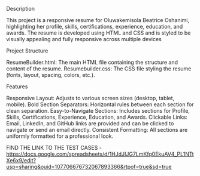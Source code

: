 Description

This project is a responsive resume for Oluwakemisola Beatrice Oshanimi, highlighting her profile, skills, certifications, experience, education, and awards. The resume is developed using HTML and CSS and is styled to be visually appealing and fully responsive across multiple devices

Project Structure

ResumeBuilder.html: The main HTML file containing the structure and content of the resume.
Resumebuilder.css: The CSS file styling the resume (fonts, layout, spacing, colors, etc.).

Features

Responsive Layout: Adjusts to various screen sizes (desktop, tablet, mobile).
Bold Section Separators: Horizontal rules between each section for clean separation.
Easy-to-Navigate Sections: Includes sections for Profile, Skills, Certifications, Experience, Education, and Awards.
Clickable Links: Email, LinkedIn, and GitHub links are provided and can be clicked to navigate or send an email directly.
Consistent Formatting: All sections are uniformly formatted for a professional look.

FIND THE LINK TO THE TEST CASES - https://docs.google.com/spreadsheets/d/1HJdJIJG7LmKfq0EkuAV4_PL1NTtXe6x9/edit?usp=sharing&ouid=107706676732067893366&rtpof=true&sd=true
